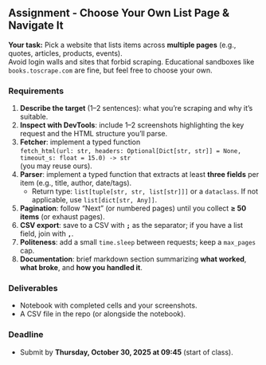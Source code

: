 
## Assignment - Choose Your Own List Page & Navigate It

**Your task:** Pick a website that lists items across **multiple pages** (e.g., quotes, articles, products, events).  
Avoid login walls and sites that forbid scraping. Educational sandboxes like `books.toscrape.com` are fine, but feel free to choose your own.

### Requirements
1. **Describe the target** (1–2 sentences): what you’re scraping and why it’s suitable.
2. **Inspect with DevTools**: include 1–2 screenshots highlighting the key request and the HTML structure you’ll parse.
3. **Fetcher**: implement a typed function  
   `fetch_html(url: str, headers: Optional[Dict[str, str]] = None, timeout_s: float = 15.0) -> str`  
   (you may reuse ours).
4. **Parser**: implement a typed function that extracts at least **three fields** per item (e.g., title, author, date/tags).
   - Return type: `list[tuple[str, str, list[str]]]` or a `dataclass`. If not applicable, use `list[dict[str, Any]]`.
5. **Pagination**: follow “Next” (or numbered pages) until you collect **≥ 50 items** (or exhaust pages).
6. **CSV export**: save to a CSV with **`;`** as the separator; if you have a list field, join with **`,`**.
7. **Politeness**: add a small `time.sleep` between requests; keep a `max_pages` cap.
8. **Documentation**: brief markdown section summarizing **what worked**, **what broke**, and **how you handled it**.

### Deliverables
- Notebook with completed cells and your screenshots.
- A CSV file in the repo (or alongside the notebook).

### Deadline
- Submit by **Thursday, October 30, 2025 at 09:45** (start of class).